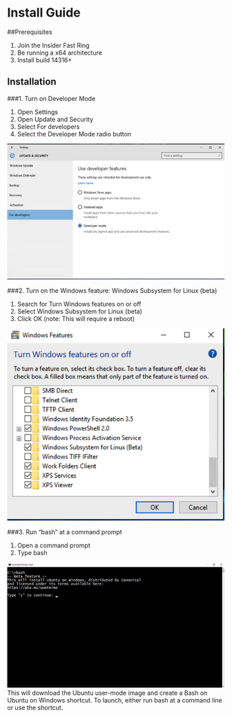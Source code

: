 # Install Guide

##Prerequisites
  1. Join the Insider Fast Ring
  2. Be running a x64 architecture
  2. Install build 14316+


## Installation

###1. Turn on Developer Mode
  1. Open Settings
  1. Open Update and Security
  1. Select For developers
  1. Select the Developer Mode radio button

  ![](media/updateAndSecurity.png)

###2. Turn on the Windows feature: Windows Subsystem for Linux (beta)
  1. Search for Turn Windows features on or off
  1. Select Windows Subsystem for Linux (beta)
  1. Click OK (note: This will require a reboot)

  ![](media/windowsFeatures.png)

###3. Run “bash” at a command prompt
  1. Open a command prompt
  1. Type bash
  
  ![](media/bashShellInstall.png)
  This will download the Ubuntu user-mode image and create a Bash on Ubuntu on Windows shortcut.  To launch, either run bash at a command line or use the shortcut.


